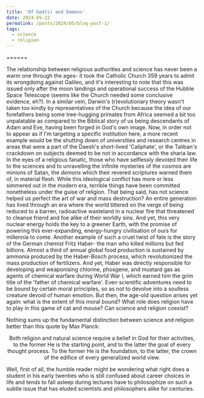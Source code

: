 ```yaml
---
title: 'Of God(s) and Demons'
date: 2024-05-22
permalink: /posts/2024/05/blog-post-1/
tags:
  - science
  - religion
---
```


======

The relationship between religious authorities and science has never been a warm one through the ages- it took the Catholic Church 359 years to admit its wrongdoing against Galileo, and it's interesting to note that this was issued only after the moon landings and operational success of the Hubble Space Telescope (seems like the Church needed some conclusive evidence, eh?). In a similar vein, Darwin's (r)evolutionary theory wasn't taken too kindly by representatives of the Church because the idea of our forefathers being some tree-hugging primates from Africa seemed a bit too unpalatable as compared to the Biblical story of us being descendants of Adam and Eve, having been forged in God's own image. Now, in order not to appear as if I'm targeting a specific institution here, a more recent example would be the shutting down of universities and research centres in areas that were a part of the Daesh's short-lived 'Caliphate', or the Taliban's crackdown on subjects deemed to be not in accordance with the sharia law. In the eyes of a religious fanatic, those who have selflessly devoted their life to the sciences and to unravelling the infinite mysteries of the cosmos are minions of Satan, the *demons* which their revered scriptures warned them of, in material flesh. While this ideological conflict has more or less simmered out in the modern era, terrible things have been committed nonetheless under the guise of religion. That being said, has not science helped us perfect the art of war and mass destruction? An entire generation has lived through an era where the world tittered on the verge of being reduced to a barren, radioactive wasteland in a nuclear fire that threatened to cleanse friend and foe alike of their worldly sins. And yet, this very nuclear energy holds the key to a greener Earth, with the promise of powering this ever-expanding, energy-hungry civilisation of ours for millennia to come. Another example of such a cruel twist of fate is the story of the German chemist Fritz Haber-  the man who killed millions but fed billions. Almost a third of annual global food production is sustained by ammonia produced by the Haber-Bosch process, which revolutionized the mass production of fertilizers. And yet, Haber was directly responsible for developing and weaponising chlorine, phosgene, and mustard gas as agents of chemical warfare during World War I, which earned him the grim title of the 'father of chemical warfare'. Even scientific adventures need to be bound by certain moral principles, so as not to devolve into a soulless creature devoid of human emotion. But then, the age-old question arises yet again: what is the extent of this moral bound? What role does religion have to play in this game of cat and mouse? Can science and religion coexist? 


Nothing sums up the fundamental distinction between science and religion better than this quote by Max Planck:

<p style="text-align: center;">
    Both religion and natural science require a belief in God for their activities, to the former He is the starting point, and to the latter the goal of every thought process. To the former He is the foundation, to the latter, the crown of the edifice of every generalized world view.
</p>

Well, first of all, the humble reader might be wondering what right does a student in his early twenties who is still confused about career choices in life and tends to fall asleep during lectures have to philosophize on such a subtle issue that has eluded scientists and philosophers alike for centuries. 